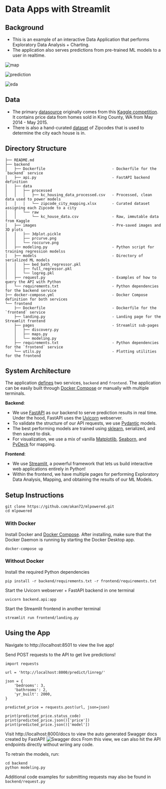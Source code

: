 # Data Apps with Streamlit

## Background
- This is an example of an interactive Data Application that performs Exploratory Data Analysis + Charting.
- The application also serves predictions from pre-trained ML models to a user in realtime.

![map](./backend/images/map.png)

![prediction](./backend/images/prediction.png)

![eda](./backend/images/eda.png)

## Data
- The primary [datasource](https://github.com/akan72/mlpowered/blob/main/backend/data/processed/kc_housing_data_processed.csv)
  originally comes from this [Kaggle competition](https://www.kaggle.com/datasets/harlfoxem/housesalesprediction). It contains
  price data from homes sold in King County, WA from May 2014 - May 2015.
- There is also a hand-curated [dataset](https://github.com/akan72/mlpowered/blob/main/backend/data/processed/zipcode_city_mapping.xlsx)
  of Zipcodes that is used to determine the city each house is in.

## Directory Structure

```
├── README.md
├── backend
│   ├── Dockerfile                              - Dockerfile for the `backend` service
│   ├── api.py                                  - FastAPI backend definition
│   ├── data
│   │   ├── processed
│   │   │   ├── kc_housing_data_processed.csv   - Processed, clean data used to power models
│   │   │   └── zipcode_city_mapping.xlsx       - Curated dataset assigning each Zipcode to a city
│   │   └── raw
│   │       └── kc_house_data.csv               - Raw, immutable data from Kaggle
│   ├── images                                  - Pre-saved images and 3D plots
│   │   ├── 3dplot.pickle
│   │   ├── prcurve.png
│   │   └── roccurve.png
│   ├── modeling.py                             - Python script for training regression modelss
│   ├── models                                  - Directory of serialized ML models
│   │   ├── bed_bath_regressor.pkl
│   │   ├── full_regressor.pkl
│   │   └── logreg.pkl
│   ├── request.py                              - Examples of how to query the API with Python
│   └── requirements.txt                        - Python dependencies for the backend service
├── docker-compose.yml                          - Docker Compose definition for both services
└── frontend
    ├── Dockerfile                              - Dockerfile for the `frontend` service
    ├── landing.py                              - Landing page for the Streamlit frontend
    ├── pages                                   - Streamlit sub-pages
    │   ├── discovery.py
    │   ├── maps.py
    │   └── modeling.py
    ├── requirements.txt                        - Python dependencies for the `frontend` service
    └── utils.py                                - Plotting utilities for the frontend
```

## System Architecture
The application [defines](https://github.com/akan72/mlpowered/blob/main/docker-compose.yml) two services, `backend` and `frontend`.
The application can be easily built through [Docker Compose](https://docs.docker.com/compose/) or manually with multiple terminals.

**Backend**:
  - We use [FastAPI](https://fastapi.tiangolo.com/) as our backend to serve prediction results in real time.
  Under the hood, FastAPI uses the [Uvicorn](https://www.uvicorn.org/) webserver.
  - To validate the structure of our API requests, we use [Pydantic](https://fastapi.tiangolo.com/features/#pydantic-features) models.
  - The best performing models are trained using [sklearn](https://scikit-learn.org/), serialized, and then saved to disk.
  - For visualization, we use a mix of vanilla [Matplotlib](https://matplotlib.org/), [Seaborn](https://seaborn.pydata.org/), and [PyDeck](https://deckgl.readthedocs.io/en/latest/) for mapping.

**Frontend**:
  - We use [Streamlit](https://streamlit.io/), a powerful framework that lets us build interactive web applications entirely in Python!
  - Within the frontend, we have multiple pages for performing Exploratory Data Analysis, Mapping, and obtaining the results of our ML Models.

## Setup Instructions

```{bash}
git clone https://github.com/akan72/mlpowered.git
cd mlpowered
```

### With Docker

Install Docker and [Docker Compose](https://docs.docker.com/compose/install/).
After installing, make sure that the Docker Daemon is running by starting the Docker Desktop app.

```{bash}
docker-compose up
```

### Without Docker

Install the required Python dependencies

```
pip install -r backend/requirements.txt -r frontend/requirements.txt
```

Start the Uvicorn webserver + FastAPI backend in one terminal

```{bash}
uvicorn backend.api:app
```

Start the Streamlit frontend in another terminal

```
streamlit run frontend/landing.py
```

## Using the App
Navigate to http://localhost:8501 to view the live app!

Send POST requests to the API to get live predictions!

```{python}
import requests

url = 'http://localhost:8000/predict/linreg/'

json = {
    'bedrooms': 3,
    'bathrooms': 2,
    'yr_built': 2000,
}

predicted_price = requests.post(url, json=json)

print(predicted_price.status_code)
print(predicted_price.json()['price'])
print(predicted_price.json()['model'])
```

Visit http://localhost:8000/docs to view the auto generated Swagger docs created by FastAPI!
![Swagger docs](./backend/images/swagger.png)
From this view, we can also hit the API endpoints directly without wriing any code.

To retrain the models, run:
```{bash}
cd backend
python modeling.py
```

Additional code examples for submitting requests may also be found in `backend/request.py`
